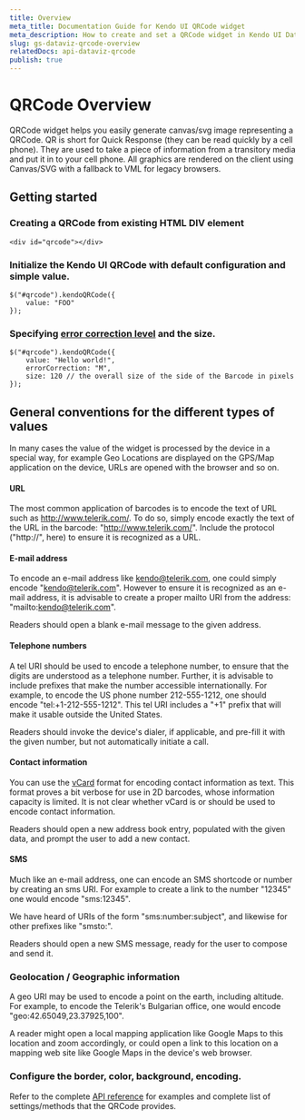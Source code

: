 ```yaml
---
title: Overview
meta_title: Documentation Guide for Kendo UI QRCode widget
meta_description: How to create and set a QRCode widget in Kendo UI DataViz.
slug: gs-dataviz-qrcode-overview
relatedDocs: api-dataviz-qrcode
publish: true
---
```


# QRCode Overview
QRCode widget helps you easily generate canvas/svg image representing a QRCode. QR is short for Quick Response (they can be read quickly by a cell phone). 
They are used to take a piece of information from a transitory media and put it in to your cell phone.
All graphics are rendered on the client using Canvas/SVG with a fallback to VML for legacy browsers.


## Getting started

### Creating a **QRCode** from existing HTML DIV element

    <div id="qrcode"></div>

### Initialize the Kendo UI QRCode with default configuration and simple value.

    $("#qrcode").kendoQRCode({
        value: "FOO"
    });

### Specifying [error correction level](http://en.wikipedia.org/wiki/QR_code#Error_correction) and the size.

    $("#qrcode").kendoQRCode({
        value: "Hello world!",
		errorCorrection: "M", 
		size: 120 // the overall size of the side of the Barcode in pixels
    });

## General conventions for the different types of values

In many cases the value of the widget is processed by the device in a special way, for example Geo Locations are displayed on the GPS/Map application on the device, URLs are opened with the browser and so on.

#### URL

The most common application of barcodes is to encode the text of URL such as http://www.telerik.com/. To do so, simply encode exactly the text of the URL in the barcode: "http://www.telerik.com/". Include the protocol ("http://", here) to ensure it is recognized as a URL.

#### E-mail address

To encode an e-mail address like kendo@telerik.com, one could simply encode "kendo@telerik.com". However to ensure it is recognized as an e-mail address, it is advisable to create a proper mailto URI from the address: "mailto:kendo@telerik.com".

Readers should open a blank e-mail message to the given address.

#### Telephone numbers

A tel URI should be used to encode a telephone number, to ensure that the digits are understood as a telephone number. Further, it is advisable to include prefixes that make the number accessible internationally. For example, to encode the US phone number 212-555-1212, one should encode "tel:+1-212-555-1212". This tel URI includes a "+1" prefix that will make it usable outside the United States.

Readers should invoke the device's dialer, if applicable, and pre-fill it with the given number, but not automatically initiate a call.

#### Contact information
You can use the [vCard](http://en.wikipedia.org/wiki/VCard) format for encoding contact information as text. This format proves a bit verbose for use in 2D barcodes, whose information capacity is limited. It is not clear whether vCard is or should be used to encode contact information.

Readers should open a new address book entry, populated with the given data, and prompt the user to add a new contact.

#### SMS

Much like an e-mail address, one can encode an SMS shortcode or number by creating an sms URI. For example to create a link to the number "12345" one would encode "sms:12345". 

We have heard of URIs of the form "sms:number:subject", and likewise for other prefixes like "smsto:".

Readers should open a new SMS message, ready for the user to compose and send it.

### Geolocation / Geographic information

A geo URI may be used to encode a point on the earth, including altitude. For example, to encode the Telerik's Bulgarian office, one would encode "geo:42.65049,23.37925,100".

A reader might open a local mapping application like Google Maps to this location and zoom accordingly, or could open a link to this location on a mapping web site like Google Maps in the device's web browser.

### Configure the border, color, background, encoding.

Refer to the complete [API reference](/kendo-ui/api/dataviz/qrcode) for examples and complete list of settings/methods that the QRCode provides.
